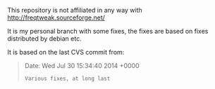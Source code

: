 This repository is not affiliated in any way with
http://freqtweak.sourceforge.net/

It is my personal branch with some fixes, the fixes
are based on fixes distributed by debian etc.

It is based on the last CVS commit from:
> Date:   Wed Jul 30 15:34:40 2014 +0000
>
>     Various fixes, at long last
